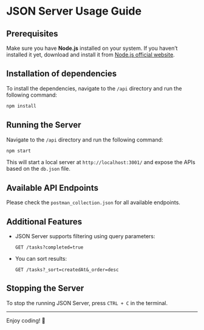 # JSON Server Usage Guide

## Prerequisites
Make sure you have **Node.js** installed on your system. If you haven’t installed it yet, download and install it from [Node.js official website](https://nodejs.org/).

## Installation of dependencies
To install the dependencies, navigate to the `/api` directory and run the following command:

```sh
npm install
```

## Running the Server
Navigate to the `/api` directory and run the following command:

```sh
npm start
```

This will start a local server at `http://localhost:3001/` and expose the APIs based on the `db.json` file.

## Available API Endpoints

Please check the `postman_collection.json` for all available endpoints.

## Additional Features
- JSON Server supports filtering using query parameters:
  ```http
  GET /tasks?completed=true
  ```
- You can sort results:
  ```http
  GET /tasks?_sort=createdAt&_order=desc
  ```

## Stopping the Server
To stop the running JSON Server, press `CTRL + C` in the terminal.

---

Enjoy coding! 🚀


